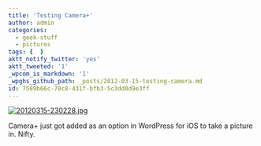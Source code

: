 ```yaml
---
title: 'Testing Camera+'
author: admin
categories:
  - geek-stuff
  - pictures
tags: {  }
aktt_notify_twitter: 'yes'
aktt_tweeted: '1'
_wpcom_is_markdown: '1'
_wpghs_github_path: _posts/2012-03-15-testing-camera.md
id: 7589b66c-70c8-431f-bfb3-5c3dd0d9e3ff
---
```

<p><a href="https://chrisenns.com/wp-content/uploads/2012/03/20120315-230228.jpg"><img src="https://chrisenns.com/wp-content/uploads/2012/03/20120315-230228.jpg" alt="20120315-230228.jpg" class="alignnone size-full" /></a></p>
<p>Camera+ just got added as an option in WordPress for iOS to take a picture in. Nifty.</p>
